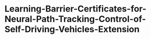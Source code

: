 # Learning-Barrier-Certificates-for-Neural-Path-Tracking-Control-of-Self-Driving-Vehicles-Extension
